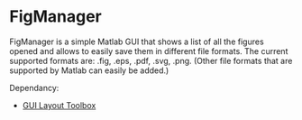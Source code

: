# FigManager

FigManager is a simple Matlab GUI that shows a list of all the figures opened and allows to easily save them in different file formats.
The current supported formats are: .fig, .eps, .pdf, .svg, .png. (Other file formats that are supported by Matlab can easily be added.)

Dependancy:
* [GUI Layout Toolbox](https://mathworks.com/matlabcentral/fileexchange/47982-gui-layout-toolbox)
